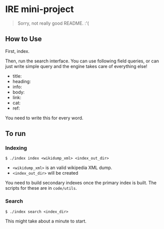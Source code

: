 IRE mini-project
================

> Sorry, not really good README. :'(

How to Use
----------
First, index.

Then, run the search interface. You can use following field queries, or can just write simple query and the engine takes care of everything else!

- title:
- heading:
- info:
- body:
- link:
- cat:
- ref:

You need to write this for every word.

To run
------
### Indexing

`$ ./index index <wikidump_xml> <index_out_dir>`

- `<wikidump_xml>` is an valid wikipedia XML dump.
- `<index_out_dir>` will be created

You need to build secondary indexes once the primary index is built. The scripts for these are in `code/utils`.

### Search
`$ ./index search <index_dir>`

This might take about a minute to start.

